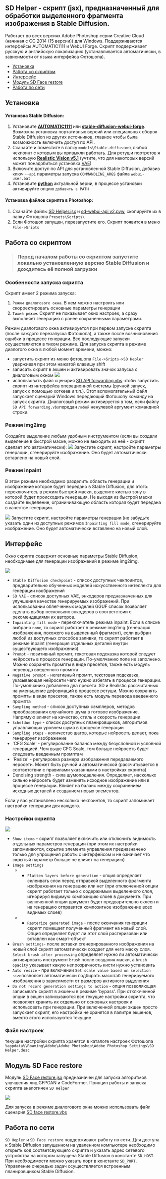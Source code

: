 ## SD Helper - cкрипт (jsx), предназначенный для обработки выделенного фрагмента изображения в Stable Diffusion.

Работает во всех версиях Adobe Photoshop серии Creative Cloud (начиная с CC 2014 (15 версии)) для Windows. Поддерживаются интерфейсы AUTOMATIC1111 и WebUI Forge. Скрипт поддерживает русскую и английскую локализацию (устанавливается автоматически, в зависимости от языка интерфейса Фотошопа).

* [Установка](#Установка)
* [Работа со скриптом](#Работа-со-скриптом)
* [Интерфейс](#Интерфейс)
* [Модуль SD Face restore](#Модуль-SD-Face-restore)
* [Работа по сети](#Работа-по-сети)

## Установка

#### Установка Stable Diffusion:

1. Установите [**AUTOMATIC1111**](https://github.com/AUTOMATIC1111) или [**stable-diffusion-webui-forge**](https://github.com/lllyasviel/stable-diffusion-webui-forge). Возможна установка портативных версий или специальных сборок Stable Diffusion из других источников, главное чтобы была возможность включить доступ по API.
2. Скачайте и поместите в папку `models\Stable-diffusion\` любой чекпоинт с которым вы привыкли работать. Для ретуши портретов я использую [**Realistic Vision v5.1**](https://huggingface.co/SG161222/Realistic_Vision_V5.1_noVAE) (учтите, что для некоторых версий может понадобиться установка [VAE](https://huggingface.co/stabilityai/sd-vae-ft-mse-original))
3. Включите доступ по API для установленной Stable Diffusion, добавив ключ `--api` параметры запуска `COMMANDLINE_ARGS` файла `webui-user.bat`
4. Установите [**python**](https://www.python.org/) актуальной верии, в процессе установки активируйте опцию `добавить в PATH`

#### Установка файлов скрипта в Photoshop:

1. Скачайте файлы [SD Helper.jsx](SD%20Helper.jsx) и [sd-webui-api v2.pyw](sd-webui-api%20v2.pyw), скопируйте их в папку Фотошопа `Presets\Scripts\`
2. Если Фотошоп запущен, перезапустите его. Скрипт появится в меню `File->Sripts`

## Работа со скриптом

> ### Перед началом работы со скриптом запустите локально установленную версию Stable Diffusion и дождитесь её полной загрузки

### Особенности запуска скрипта

Скрипт имеет 2 режима запуска:

1. `Режим диалогового окна`. В нем можно настроить или скорректировать основные параметры генерации
2. `Тихий режим`. Скрипт не показывает окно настроек, а сразу выполняет генерацию с ранее сохраненными параметрами.

Режим диалогового окна активируется при первом запуске скрипта (после каждого перезапуска Фотошопа), а также после возникновения ошибки в процессе генерации. Все последующие запуски осуществляются в тихом режиме. Для запуска скрипта в режиме диалогого окна в любой момент времени, можно:

* запустить скрипт из меню фотошопа `File->Sripts->SD Hepler` удерживая при этом нажатой клавишу shift
* записать скрипт в экшен и активировать значок запуска с диалоговым окном
  ![](assets/160057.png)
* использовать файл сценария [SD API forwarding.vbs](SD%20API%20forwarding.vbs) чтобы запустить скрипт из интерфейса операционной системы (ручной запуск, запуск с помощью хоткеев и т.п.). Этот вспомогательный файл запускает сценарий Windows передающий Фотошопу команду на запуск скрипта. Диалоговый режим активируется в том, если файлу `SD API forwarding.vbs`передан `любой` ненулевой аргумент командной строки.

### Режим img2img

Создайте выделение любым удобным инструментом (если вы создали выделение в быстрой маске, можно не выходить из неё - скрипт сделает это автоматически):
![](assets/154035.png)
Запустите скрипт, настройте параметры генерации, сгенерируйте изображение. Оно будет автоматически вставлено на новый слой.

### Режим inpaint

В этом режиме необходимо разделить область генерации и изображение которое будет передано в Stable Diffusion, для этого: переключитесь в режим быстрой маски, выделите кистью зону в которой будет происходить генерация. Не выходя из быстрой маски создайте выделение, ограничивающую область которая будет передана в качестве генерации.

![](assets/154704.png)
Запустите скрипт, настройте параметры генерации (не забудьте указать один из доступных режимов `Inpainting fill mode`, сгенерируйте изображение. Оно будет автоматически вставлено на новый слой.

## Интерфейс

Окно скрипта содержит основные параметры Stable Diffusion, необходимые для генерации изображений в режиме img2img.

![](assets/135628.png)

* `Stable Diffusion checkpoint` - список доступных чекпоинтов, предварительно обученных моделей искусственного интеллекта для генерации изображений
* `SD VAE` - список доступных VAE, энкодеров предназначенных для улучшения качестве генерируемых изображений. При использовании облегченных моделей GGUF список позволяет сделать выбор нескольких энкодеров в соответствии с рекомендациями их авторов.
* `Inpainting fill mode` - переключатель режима inpaint. Если в списке выбрано `none`, то скрипт работает в режиме img2img (генерация изображения, похожего на выделенный фрагмент), если выбран любой из доступных способов заливки, то скрипт работает в режиме inpaint (генерация отдельных деталей внутри существующего изображения)
* `Prompt` - позитивный промпт, текстовая подсказка которой следует нейросеть в процессе генерации. По-умолчанию поле не заполнено. Можно сохранять промпты в виде пресетов, также есть модуль перевода введенного промпта
* `Negative prompt` - негативный промпт, текстовая подсказка, указывающая нейросети чего нужно избегать в процессе генерации. По-умолчанию добавлено два пресета: SD и Realistic рассчитанных на уменьшение деформаций в процессе ретуши. Можно сохранять промпты в виде пресетов, также есть модуль перевода введенного промпта
* `Sampling method` - список доступных сэмплеров, методов преобразования случайного шума в готовое изображение. Напрямую влияет на качество, стиль и скорость генерации.
* `Scheldue type` - список доступных планировщиков, алгоритмов управляющих уровнем шума в процессе генерации
* `Sampling steps` - количество шагов, которые нейросеть делает, пока генерирует изображение
* 'CFG Scale' - регулирование баланса между безусловной и условной генерацией. Чем выше CFG Scale, тем больше нейросеть будет следовать введенным промптам
* 'Resize' - регулировка размера изображения передаваемого неросети. Может быть ручной и автоматической (рассчитывается в соответствии с правилами указанными в настройках скрипта)
* Denoising strength - сила шумоподавления. Определяет, насколько сильно нейросеть будет изменять исходное изображение или в процессе генерации. Влияет на баланс между
  сохранением исходных деталей и созданием новых элементов.

Если у вас установлено несколько чекпоинтов, то скрипт запоминает настройки генерации для каждого.

### Настройки скрипта

![](assets/141016.png)

* `Show items` - скрипт позволяет включить или отключить видимость отдельных параметров генерации (при этом их настройки запоминаются, скрытие элемента управления предназначено только для упрощения работы с интерфейсом и не означает что скрытый параметр больше не влияет на генерацию)
* `Image settings`
  * * `Flatten layers before generation` - опция определяет склеивать слои перед отправкой выделенного фрагмента изображения на генерацию или нет (при отключенной опции скрипт работает только с содержимым выделенного слоя, игнорируя видимую композицию слоев в документе. При включенной опции документ будет предварительно склеен и на генерацию отправится композитное изображение всех видимых слоев)
  * * `Rasterize generated image` - после окончания генерации скрипт помещает полученный фрагмент на новый слой. Опция определяет будет ли этот слой растеризован или вставлен как смарт-объект
* `Brush settings`- после вставки сгенерированного изображения на новый слой скрипт автоматически создает для него маску слоя. `Select brush after processing` определяет нужно ли автоматически активировать инструмент `brush` после создания маски, а `brush opacity` указывает какую непрозрачность кисти нужно установить
* `Auto resize` - при включении `Set scale value based on selection size`позволяет автоматически подбирать масштаб генерируемого изображения в зависимости от размеров активного выделения
* `Do not record generation settings to action` - опция позволяющая записывать скрипт в экшены в режиме 'bypass'. При отключенной опции в экшен записываются все текущие настройки скрипта, что позволяет хранить их отдельно от основных настроек и использовать при генерации. При включенной опции экшен просто запускает скрипт, его настройки не хранятся в палитре экшенов, вместо этого используются текущие

### Файл настроек

текущие настройки скрипта хранятся в каталоге настроек Фотошопа `%appdata%\Roaming\Adobe\Adobe Photoshop\Adobe Photoshop Settings\SD Helper.desc`

## Модуль SD Face restore

Модуль [SD Face restore.jsx](SD%20Face%20restore.jsx) предназначен для запуска алгоритмов улучшения лиц GFPGAN и CodeFormer. Принцип работы и запуска скрипта аналогичен `SD Helper`

![](assets/162930.png)

Для запуска в режиме диалогового окна можно использовать файл сценария [SD face restore.vbs](SD%20face%20restore.vbs)

## Работа по сети

`SD Hepler` и `SD Face restore` поддерживают работу по сети. Для доступа к Stable Diffusion запущенном на удаленном компьютере необходимо открыть код соответсвующего скрипта и указать адрес сетевого устройства на котором запущена Stable Diffusion в константе `SD_HOST`. При необходимости можно указать порт в константе `SD_PORT`. Управление очередью задач осуществляется встроенным планировщиком Stable Diffusion.

